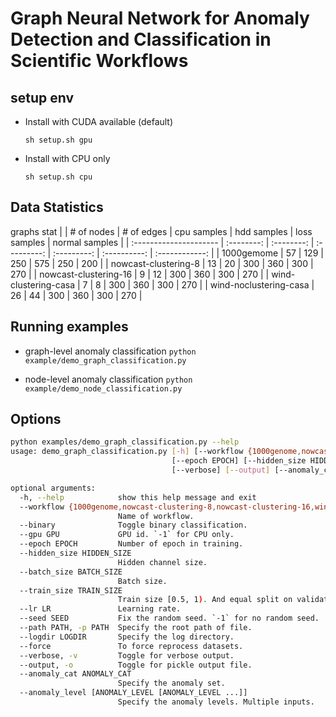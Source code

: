 # Graph Neural Network for Anomaly Detection and Classification in Scientific Workflows

## setup env

* Install with CUDA available (default)
  
  `sh setup.sh gpu`
  
* Install with CPU only

  `sh setup.sh cpu`


## Data Statistics

graphs stat
|                        | # of nodes | # of edges | cpu samples | hdd samples | loss samples | normal samples |
| :--------------------- | :--------: | :--------: | :---------: | :---------: | :----------: | :------------: |
| 1000gemome             |     57     |    129     |     250     |     575     |     250      |      200       |
| nowcast-clustering-8   |     13     |     20     |     300     |     360     |     300      |      270       |
| nowcast-clustering-16  |     9      |     12     |     300     |     360     |     300      |      270       |
| wind-clustering-casa   |     7      |     8      |     300     |     360     |     300      |      270       |
| wind-noclustering-casa |     26     |     44     |     300     |     360     |     300      |      270       |

## Running examples

* graph-level anomaly classification
  `python example/demo_graph_classification.py`

* node-level anomaly classification
  `python example/demo_node_classification.py`

## Options

```bash
python examples/demo_graph_classification.py --help
usage: demo_graph_classification.py [-h] [--workflow {1000genome,nowcast-clustering-8,nowcast-clustering-16,wind-clustering-casa,wind-noclustering-casa,all}] [--binary] [--gpu GPU]
                                    [--epoch EPOCH] [--hidden_size HIDDEN_SIZE] [--batch_size BATCH_SIZE] [--train_size TRAIN_SIZE] [--lr LR] [--seed SEED] [--path PATH] [--logdir LOGDIR] [--force]
                                    [--verbose] [--output] [--anomaly_cat ANOMALY_CAT] [--anomaly_level [ANOMALY_LEVEL [ANOMALY_LEVEL ...]]]

optional arguments:
  -h, --help            show this help message and exit
  --workflow {1000genome,nowcast-clustering-8,nowcast-clustering-16,wind-clustering-casa,wind-noclustering-casa,1000genome_new_2022,all}, -w {1000genome,nowcast-clustering-8,nowcast-clustering-16,wind-clustering-casa,wind-noclustering-casa,1000genome_new_2022,all}
                        Name of workflow.
  --binary              Toggle binary classification.
  --gpu GPU             GPU id. `-1` for CPU only.
  --epoch EPOCH         Number of epoch in training.
  --hidden_size HIDDEN_SIZE
                        Hidden channel size.
  --batch_size BATCH_SIZE
                        Batch size.
  --train_size TRAIN_SIZE
                        Train size [0.5, 1). And equal split on validation and testing.
  --lr LR               Learning rate.
  --seed SEED           Fix the random seed. `-1` for no random seed.
  --path PATH, -p PATH  Specify the root path of file.
  --logdir LOGDIR       Specify the log directory.
  --force               To force reprocess datasets.
  --verbose, -v         Toggle for verbose output.
  --output, -o          Toggle for pickle output file.
  --anomaly_cat ANOMALY_CAT
                        Specify the anomaly set.
  --anomaly_level [ANOMALY_LEVEL [ANOMALY_LEVEL ...]]
                        Specify the anomaly levels. Multiple inputs.
```